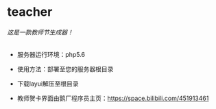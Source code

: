# teacher
###### 这是一款教师节生成器！
+ 服务器运行环境：php5.6
+ 使用方法：部署至您的服务器根目录
+ 下载layui解压至根目录

+ 教师贺卡界面由鹅厂程序员主页：https://space.bilibili.com/451913461
